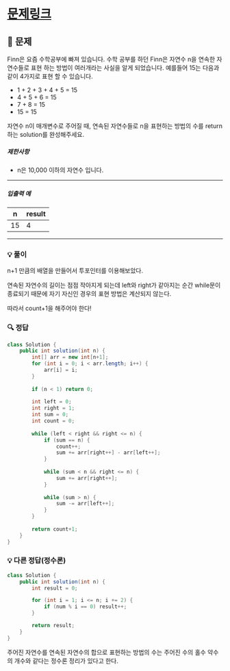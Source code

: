 # [문제링크](https://school.programmers.co.kr/learn/courses/30/lessons/12924)

## 📝 문제

Finn은 요즘 수학공부에 빠져 있습니다. 수학 공부를 하던 Finn은 자연수 n을 연속한 자연수들로 표현 하는 방법이 여러개라는 사실을 알게 되었습니다. 예를들어 15는 다음과 같이 4가지로 표현 할 수 있습니다.

- 1 + 2 + 3 + 4 + 5 = 15
- 4 + 5 + 6 = 15
- 7 + 8 = 15
- 15 = 15

자연수 n이 매개변수로 주어질 때, 연속된 자연수들로 n을 표현하는 방법의 수를 return하는 solution를 완성해주세요.

##### 제한사항

- n은 10,000 이하의 자연수 입니다.

---

##### 입출력 예

|n|result|
|---|---|
|15|4|

---

### 💡 풀이

n+1 만큼의 배열을 만들어서 투포인터를 이용해보았다.

연속된 자연수의 길이는 점점 작아지게 되는데 left와 right가 같아지는 순간 while문이 종료되기 때문에 자기 자신인 경우의 표현 방법은 계산되지 않는다.

따라서 count+1을 해주어야 한다!


### 🔍 정답

```java
class Solution {
    public int solution(int n) {
        int[] arr = new int[n+1];
        for (int i = 0; i < arr.length; i++) {
            arr[i] = i;
        }
        
        if (n < 1) return 0;
        
        int left = 0;
        int right = 1;
        int sum = 0;
        int count = 0;        
        
        while (left < right && right <= n) {
            if (sum == n) {
                count++;
                sum += arr[right++] - arr[left++];
            }
            
            while (sum < n && right <= n) {
                sum += arr[right++];
            }
            
            while (sum > n) {
                sum -= arr[left++];
            }
        }
        
        return count+1;
    }
}
```


### 💡 다른 정답(정수론)

```java
class Solution {
	public int solution(int n) {
		int result = 0;

		for (int i = 1; i <= n; i += 2) {
			if (num % i == 0) result++;
		}

		return result;
	}
}
```

주어진 자연수를 연속된 자연수의 합으로 표현하는 방법의 수는 주어진 수의 홀수 약수의 개수와 같다는 정수론 정리가 있다고 한다.